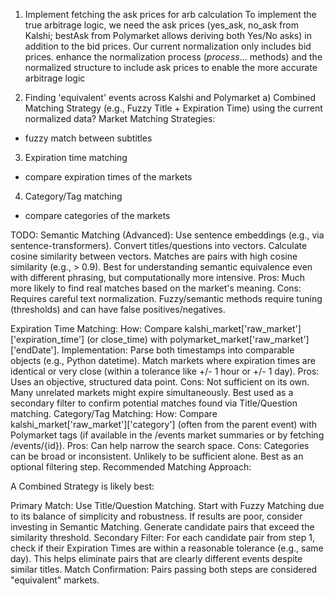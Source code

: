 1. Implement fetching the ask prices for arb calculation
To implement the true arbitrage logic, we need the ask prices (yes_ask, no_ask from Kalshi; bestAsk from Polymarket allows deriving both Yes/No asks) in addition to the bid prices. Our current normalization only includes bid prices. enhance the normalization process (_process_... methods) and the normalized structure to include ask prices to enable the more accurate arbitrage logic

2. Finding 'equivalent' events across Kalshi and Polymarket
a) Combined Matching Strategy (e.g., Fuzzy Title + Expiration Time) using the current normalized data?
Market Matching Strategies:
- fuzzy match between subtitles

3. Expiration time matching
- compare expiration times of the markets

4. Category/Tag matching
- compare categories of the markets

TODO:
Semantic Matching (Advanced): Use sentence embeddings (e.g., via sentence-transformers). Convert titles/questions into vectors. Calculate cosine similarity between vectors. Matches are pairs with high cosine similarity (e.g., > 0.9). Best for understanding semantic equivalence even with different phrasing, but computationally more intensive.
Pros: Much more likely to find real matches based on the market's meaning.
Cons: Requires careful text normalization. Fuzzy/semantic methods require tuning (thresholds) and can have false positives/negatives.

Expiration Time Matching:
How: Compare kalshi_market['raw_market']['expiration_time'] (or close_time) with polymarket_market['raw_market']['endDate'].
Implementation: Parse both timestamps into comparable objects (e.g., Python datetime). Match markets where expiration times are identical or very close (within a tolerance like +/- 1 hour or +/- 1 day).
Pros: Uses an objective, structured data point.
Cons: Not sufficient on its own. Many unrelated markets might expire simultaneously. Best used as a secondary filter to confirm potential matches found via Title/Question matching.
Category/Tag Matching:
How: Compare kalshi_market['raw_market']['category'] (often from the parent event) with Polymarket tags (if available in the /events market summaries or by fetching /events/{id}).
Pros: Can help narrow the search space.
Cons: Categories can be broad or inconsistent. Unlikely to be sufficient alone. Best as an optional filtering step.
Recommended Matching Approach:

A Combined Strategy is likely best:

Primary Match: Use Title/Question Matching. Start with Fuzzy Matching due to its balance of simplicity and robustness. If results are poor, consider investing in Semantic Matching. Generate candidate pairs that exceed the similarity threshold.
Secondary Filter: For each candidate pair from step 1, check if their Expiration Times are within a reasonable tolerance (e.g., same day). This helps eliminate pairs that are clearly different events despite similar titles.
Match Confirmation: Pairs passing both steps are considered "equivalent" markets.

